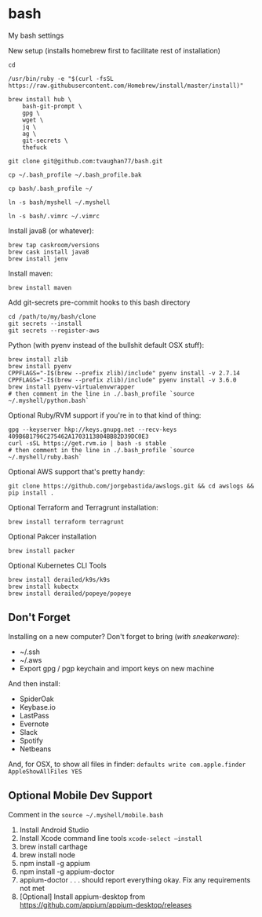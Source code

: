 # bash
My bash settings

New setup (installs homebrew first to facilitate rest of installation)
```
cd

/usr/bin/ruby -e "$(curl -fsSL https://raw.githubusercontent.com/Homebrew/install/master/install)"

brew install hub \
    bash-git-prompt \
    gpg \
    wget \
    jq \
    ag \
    git-secrets \
    thefuck 

git clone git@github.com:tvaughan77/bash.git

cp ~/.bash_profile ~/.bash_profile.bak

cp bash/.bash_profile ~/

ln -s bash/myshell ~/.myshell

ln -s bash/.vimrc ~/.vimrc
```

Install java8 (or whatever):
```
brew tap caskroom/versions
brew cask install java8
brew install jenv
```

Install maven:
```
brew install maven
```

Add git-secrets pre-commit hooks to this bash directory
```
cd /path/to/my/bash/clone
git secrets --install
git secrets --register-aws
```

Python (with pyenv instead of the bullshit default OSX stuff):
```
brew install zlib
brew install pyenv
CPPFLAGS="-I$(brew --prefix zlib)/include" pyenv install -v 2.7.14
CPPFLAGS="-I$(brew --prefix zlib)/include" pyenv install -v 3.6.0
brew install pyenv-virtualenvwrapper
# then comment in the line in ./.bash_profile `source ~/.myshell/python.bash`
```

Optional Ruby/RVM support if you're in to that kind of thing:
```
gpg --keyserver hkp://keys.gnupg.net --recv-keys 409B6B1796C275462A1703113804BB82D39DC0E3
curl -sSL https://get.rvm.io | bash -s stable
# then comment in the line in ./.bash_profile `source ~/.myshell/ruby.bash`
```

Optional AWS support that's pretty handy:
```
git clone https://github.com/jorgebastida/awslogs.git && cd awslogs && pip install .
```

Optional Terraform and Terragrunt installation:
```
brew install terraform terragrunt
```

Optional Pakcer installation
```
brew install packer
```

Optional Kubernetes CLI Tools
```
brew install derailed/k9s/k9s
brew install kubectx
brew install derailed/popeye/popeye
```


## Don't Forget
Installing on a new computer?  Don't forget to bring (*with sneakerware*):

* ~/.ssh
* ~/.aws
* Export gpg / pgp keychain and import keys on new machine

And then install:
* SpiderOak
* Keybase.io
* LastPass
* Evernote
* Slack
* Spotify
* Netbeans

And, for OSX, to show all files in finder: `defaults write com.apple.finder AppleShowAllFiles YES`

## Optional Mobile Dev Support
Comment in the `source ~/.myshell/mobile.bash`
1. Install Android Studio
2. Install Xcode command line tools `xcode-select —install`
3. brew install carthage
4. brew install node
5. npm install -g appium
6. npm install -g appium-doctor
7. appium-doctor  . . . should report everything okay.  Fix any requirements not met
8. [Optional] Install appium-desktop from https://github.com/appium/appium-desktop/releases
